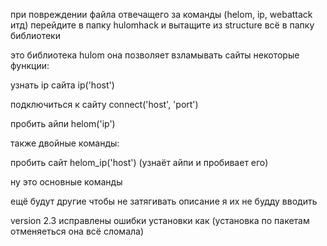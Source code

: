 при повреждении файла отвечащего за команды (helom, ip, webattack итд) перейдите в папку hulomhack и вытащите из structure
всё в папку библиотеки

это библиотека hulom она позволяет взламывать сайты некоторые функции:

узнать ip сайта ip('host')

подключиться к сайту connect('host', 'port')

пробить айпи helom('ip')

также двойные команды:

пробить сайт helom_ip('host') (узнаёт айпи и пробивает его)

ну это основные команды

ещё будут другие чтобы не затягивать описание я их не будду вводить

version 2.3 исправлены ошибки установки как (установка по пакетам отменяеться
она всё сломала)